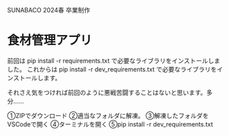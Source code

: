 SUNABACO 2024春 卒業制作
# 食材管理アプリ

前回は pip install -r requirements.txt で必要なライブラリをインストールしました。
これからは
pip install -r dev_requirements.txt
で必要なライブラリをインストールします。

それさえ気をつければ前回のように悪戦苦闘することはないと思います。多分……

①ZIPでダウンロード
②適当なフォルダに解凍。
③解凍したフォルダをVSCodeで開く
④ターミナルを開く
⑤pip install -r dev_requirements.txt